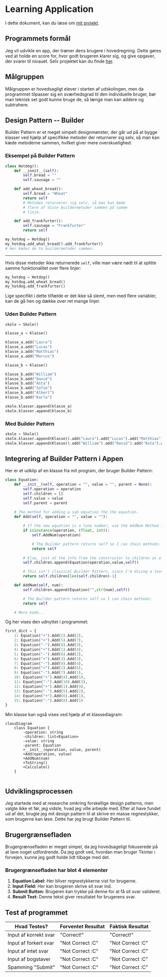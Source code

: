 # Learning Application
I dette dokument, kan du læse om [mit projekt](https://github.com/BapllStar/Programmering-B/tree/main/Learning-Application).
## Programmets formål
Jeg vil udvikle en app, der træner dens brugere i hovedregning. Dette gøres ved at holde en score for, hvor godt brugeren klarer sig, og give opgaver, der svarer til nivauet. 
Selv projektet kan du finde [her](https://github.com/BapllStar/Programmering-B/tree/main/Learning-Application).
## Målgruppen
Målgruppen er hovedsagligt elever i starten af udskolingen, men da programmet tilpasser sig en sværhedsgrad til den individuelle bruger, bør man teknisk set godt kunne bruge de, så længe man kan addere og subtrahere.
## Design Pattern -- Builder
Builder Pattern er et meget simpelt designmønster, der går ud på at bygge klasser ved hjælp af specifikke metoder der returnerer sig selv, så man kan kæde metoderne sammen, hvilket giver mere overskuelighed.
### Eksempel på Builder Pattern
```python
class Hotdog():
	def __innit__(self):
		self.bread = ""
		self.sausage = ""

	def add_wheat_bread():
		self.bread = "Wheat"
		return self
		# Metoden returnerer sig selv, så man kan kæde
		# flere af disse buildermetoder sammen på samme
		# linje.

	def add_frankfurter():
		self.sausage = "Frankfurter"
		return self
```
```python
my_hotdog = Hotdog()
my_hotdog.add_what_bread().add_frankfurter()
# Her kædes de to buildermetoder sammen.
```
---
Hvis disse metoder ikke returnerede `self`, ville man være nødt til at splitte samme funktionalitet over flere linjer:
```python
my_hotdog = Hotdog()
my_hotdog.add_wheat_bread()
my_hotdog.add_frankfurter()
```
Lige specifikt i dette tilfælde er det ikke så slemt, men med flere variabler, kan de gå hen og dække over ret mange linjer.
### Uden Builder Pattern
```python
skole = Skole()

klasse_a = Klasse()

klasse_a.add("Laura")
klasse_a.add("Lucas")
klasse_a.add("Matthias")
klasse_a.add("Marcus")

klasse_b = Klasse()

klasse_b.add("William")
klasse_b.add("David")
klasse_b.add("Asta")
klasse_b.add("Sofie")
klasse_b.add("Albert")
klasse_b.add("Karla")

skole.klasser.append(klasse_a)
skole.klasser.append(klasse_b)
```
### Med Builder Pattern
```python
skole = Skole()
skole.klasser.append(Klasse().add("Laura").add("Lucas").add("Matthias").add("Marcus"))
skole.klasser.append(Klasse().add("William").add("David").add("Asta").add("Sofie").add("Albert").add("Karla"))
```

## Integrering af Builder Pattern i Appen
Her er et udklip af en klasse fra mit program, der bruger Builder Pattern:
```python
class Equation:
    def __init__(self, operation = "", value = "", parent = None):
        self.operation = operation
        self.children = []
        self.value = value
        self.parent = parent

    # The method for adding a sub equation the the equation.
    def Add(self, operation = "", value = ""):
        
        # If the new equation is a lone number, use the AddNum Method for adding a number equation.
        if isinstance(operation, (float, int)):
            self.AddNum(operation)

            # The Builder pattern returns self so I can chain methods:
            return self
        
        # Else, just at the info from the constructor to children as a sub equation.
        self.children.append(Equation(operation,value,self))

        # This isn't classical Builder Pattern, since I'm diving a level. Here, I just added a shortcut to make things easier here in building.
        return self.children[len(self.children)-1]

    def AddNum(self, num):
        self.children.append(Equation("",str(num),self))

        # The Builder pattern returns self so I can chain methods:
        return self

	# Mere kode...
```

Og her vises den udnyttet i programmet:
```python
first_dict = {
    1: Equation("+").Add(2).Add(2),    
    2: Equation("+").Add(5).Add(7),    
    3: Equation("-").Add(8).Add(3),    
    4: Equation("+").Add(1).Add(4),    
    5: Equation("-").Add(6).Add(2),    
    6: Equation("+").Add(3).Add(3),    
    7: Equation("-").Add(9).Add(4),    
    8: Equation("+").Add(2).Add(6),    
    9: Equation("-").Add(7).Add(1),    
    10: Equation("+").Add(4).Add(5),   
    11: Equation("-").Add(10).Add(3),  
    12: Equation("+").Add(1).Add(9),   
    13: Equation("-").Add(5).Add(2),   
    14: Equation("+").Add(6).Add(1),   
    15: Equation("-").Add(8).Add(5)    
}
```

Min klasse kan også vises ved hjælp af et klassediagram:
```mermaid
classDiagram
    class Equation {
        -operation: string
        -children: list<Equation>
        -value: string
        -parent: Equation
        +__init__(operation, value, parent)
        +Add(operation, value)
        +AddNum(num)
        +ToString()
        +Calculate()
    }
	
```
## Udviklingsprocessen
Jeg startede med at researche omkring forskellige design patterns, men valgte ikke et før, jeg vidste, hvad jeg ville arbejde med.
Efter at have fundet ud af det, brugte jeg mit design pattern til at skrive en masse regnestykker, som brugerne kan løse. Dette har jeg brugt Builder Pattern til.

## Brugergrænsefladen
Brugergrænsefladen er meget simpel, da jeg hovedsageligt fokuserede på at lave noget udfordrende. Da jeg godt ved, hvordan man bruger Tkinter i forvejen, kunne jeg godt holde lidt tilbage med det.

### Brugergrænsefladen har blot 4 elementer
1. **Equation Label:** Her bliver regnestykkerne vist for brugerne.
2. **Input Field:** Her kan brugeren skrive sit svar ind.
3. **Submit Button:** Brugeren kan trykke på denne for at få sit svar valideret.
4. **Result Text:** Denne tekst giver resultatet for brugerens svar.


## Test af programmet
|Hvad Testes?|Forventet Resultat|Faktisk Resultat|
|--|--|--|
|Input af korrekt svar|"Correct!"|"Correct!"|
|Input af forkert svar|"Not Correct :C"|"Not Correct :C"|
|Input af intet svar|"Not Correct :C"|"Not Correct :C"|
|Input af bogstaver|"Not Correct :C"|"Not Correct :C"|
|Spamming "Submit"|"Not Correct :C"|"Not Correct :C"|


